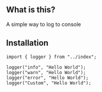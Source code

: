 ## What is this?
A simple way to log to console

## Installation

```
import { logger } from "../index";

logger("info", "Hello World");
logger("warn", "Hello World");
logger("error", "Hello World");
logger("Custom", "Hello World");
```
